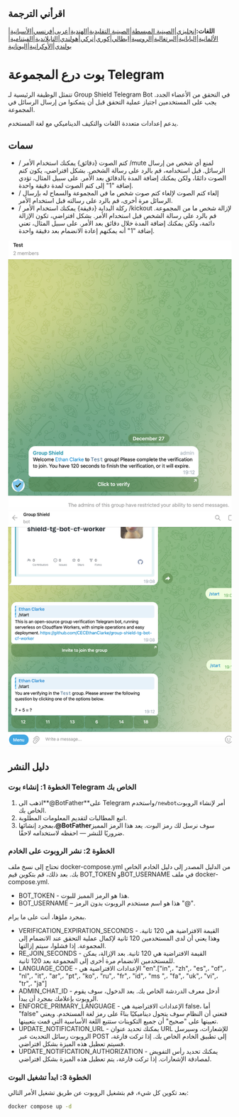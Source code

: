 ## اقرأني الترجمة

**اللغات:**[إنجليزي](README.md)\|[الصينية المبسطة](README.zh-CN.md)\|[الصينية التقليدية](README.zh-TW.md)\|[الهندية](README.hi.md)\|[عربى](README.ar.md)\|[فرنسي](README.fr.md)\|[الأسبانية](README.es.md)\|[الألمانية](README.de.md)\|[اليابانية](README.ja.md)\|[البرتغالية](README.pt.md)\|[الروسية](README.ru.md)\|[ايطالي](README.it.md)\|[كوري](README.ko.md)\|[تركي](README.tr.md)\|[هولندي](README.nl.md)\|[التايلاندية](README.th.md)\|[الفيتنامية](README.vi.md)\|[بولندي](README.pl.md)\|[الأوكرانية](README.uk.md)\|[اليونانية](README.el.md)

# بوت درع المجموعة Telegram

تتمثل الوظيفة الرئيسية لـ Group Shield Telegram Bot في التحقق من الأعضاء الجدد. يجب على المستخدمين اجتياز عملية التحقق قبل أن يتمكنوا من إرسال الرسائل في المجموعة.

يدعم إعدادات متعددة اللغات والتكيف الديناميكي مع لغة المستخدم.

## سمات

-   / كتم الصوت {دقائق}
    يمكنك استخدام الأمر /mute لمنع أي شخص من إرسال الرسائل. قبل استخدامه، قم بالرد على رسالة الشخص. بشكل افتراضي، يكون كتم الصوت دائمًا، ولكن يمكنك إضافة المدة بالدقائق بعد الأمر. على سبيل المثال، تؤدي إضافة "1" إلى كتم الصوت لمدة دقيقة واحدة.
-   / إلغاء كتم الصوت لإلغاء كتم صوت شخص ما في المجموعة والسماح له بإرسال الرسائل مرة أخرى، قم بالرد على رسالته قبل استخدام الأمر.
-   / ركلة البداية {دقيقة} 
    يمكنك استخدام الأمر /kickout لإزالة شخص ما من المجموعة. قم بالرد على رسالة الشخص قبل استخدام الأمر. بشكل افتراضي، تكون الإزالة دائمة، ولكن يمكنك إضافة المدة خلال دقائق بعد الأمر. على سبيل المثال، تعني إضافة "1" أنه يمكنهم إعادة الانضمام بعد دقيقة واحدة.

![screenshot](https://raw.githubusercontent.com/CECEthanClarke/group-shield-tg-bot/refs/heads/main/other/image.png)![screenshot](https://raw.githubusercontent.com/CECEthanClarke/group-shield-tg-bot/refs/heads/main/other/image2.png)

## دليل النشر

### الخطوة 1: إنشاء بوت Telegram الخاص بك

1.  اذهب الى**@BotFather**على Telegram واستخدم`/newbot`أمر لإنشاء الروبوت الخاص بك.
2.  اتبع المطالبات لتقديم المعلومات المطلوبة.
3.  بمجرد إنشائها،**@BotFather**سوف نرسل لك رمز البوت. يعد هذا الرمز المميز ضروريًا للنشر — احفظه لاستخدامه لاحقًا.

### الخطوة 2: نشر الروبوت على الخادم

تحتاج إلى نسخ ملف docker-compose.yml من الدليل المصدر إلى دليل الخادم الخاص بك. بعد ذلك، قم بتكوين قيم BOT_TOKEN وBOT_USERNAME في ملف docker-compose.yml.

-   BOT_TOKEN - هذا هو الرمز المميز للبوت.
-   BOT_USERNAME – هذا هو اسم مستخدم الروبوت بدون الرمز "@".

بمجرد ملؤها، أنت على ما يرام.

-   VERIFICATION_EXPIRATION_SECONDS - القيمة الافتراضية هي 120 ثانية. وهذا يعني أن لدى المستخدمين 120 ثانية لإكمال عملية التحقق عند الانضمام إلى المجموعة. إذا فشلوا، سيتم إزالتها.
-   RE_JOIN_SECONDS - القيمة الافتراضية هي 120 ثانية. بعد الإزالة، يمكن للمستخدمين الانضمام مرة أخرى إلى المجموعة بعد 120 ثانية.
-   LANGUAGE_CODE - الإعدادات الافتراضية هي "en".["in",، "zh",، "es",، "of",، "nl",، "it",، "ar",، "pt",، "ko",، "ru",، "fr",، "id",، "ms ",، "fa",، "uk",، "vi",، "tr",، "ja"]
-   ADMIN_CHAT_ID - أدخل معرف الدردشة الخاص بك. بعد الدخول، سوف يقوم الروبوت بإعلامك بمجرد أن يبدأ.
-   ENFORCE_PRIMARY_LANGUAGE - الإعدادات الافتراضية هي false، أما "false" فتعني أن النظام سوف يتحول ديناميكيًا بناءً على رمز لغة المستخدم. ويعني تعيينها على "صحيح" أن جميع التكوينات ستتبع اللغة الأساسية التي قمت بتعيينها.
-   UPDATE_NOTIFICATION_URL - يمكنك تحديد عنوان URL للإشعارات، وسيرسل الروبوت رسائل التحديث عبر POST إلى تطبيق الخادم الخاص بك. إذا تركت فارغة، فسيتم تعطيل هذه الميزة بشكل افتراضي.
-   UPDATE_NOTIFICATION_AUTHORIZATION - يمكنك تحديد رأس التفويض لمصادقة الإشعارات. إذا تركت فارغة، يتم تعطيل هذه الميزة بشكل افتراضي.

### الخطوة 3: ابدأ تشغيل البوت

بعد تكوين كل شيء، قم بتشغيل الروبوت عن طريق تشغيل الأمر التالي:

```bash
docker compose up -d
```
